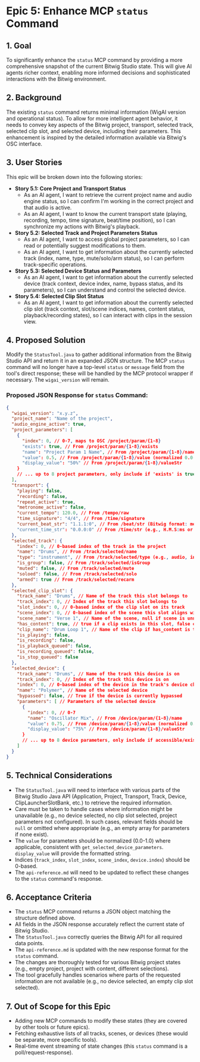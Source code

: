 # Epic 5: Enhance MCP `status` Command

## 1. Goal

To significantly enhance the `status` MCP command by providing a more comprehensive snapshot of the current Bitwig Studio state. This will give AI agents richer context, enabling more informed decisions and sophisticated interactions with the Bitwig environment.

## 2. Background

The existing `status` command returns minimal information (WigAI version and operational status). To allow for more intelligent agent behavior, it needs to convey key aspects of the Bitwig project, transport, selected track, selected clip slot, and selected device, including their parameters. This enhancement is inspired by the detailed information available via Bitwig's OSC interface.

## 3. User Stories

This epic will be broken down into the following stories:

*   **Story 5.1: Core Project and Transport Status**
    *   As an AI agent, I want to retrieve the current project name and audio engine status, so I can confirm I'm working in the correct project and that audio is active.
    *   As an AI agent, I want to know the current transport state (playing, recording, tempo, time signature, beat/time position), so I can synchronize my actions with Bitwig's playback.
*   **Story 5.2: Selected Track and Project Parameters Status**
    *   As an AI agent, I want to access global project parameters, so I can read or potentially suggest modifications to them.
    *   As an AI agent, I want to get information about the currently selected track (index, name, type, mute/solo/arm status), so I can perform track-specific operations.
*   **Story 5.3: Selected Device Status and Parameters**
    *   As an AI agent, I want to get information about the currently selected device (track context, device index, name, bypass status, and its parameters), so I can understand and control the selected device.
*   **Story 5.4: Selected Clip Slot Status**
    *   As an AI agent, I want to get information about the currently selected clip slot (track context, slot/scene indices, names, content status, playback/recording states), so I can interact with clips in the session view.

## 4. Proposed Solution

Modify the `StatusTool.java` to gather additional information from the Bitwig Studio API and return it in an expanded JSON structure. The MCP `status` command will no longer have a top-level `status` or `message` field from the tool's direct response; these will be handled by the MCP protocol wrapper if necessary. The `wigai_version` will remain.

### Proposed JSON Response for `status` Command:

```json
{
  "wigai_version": "x.y.z",
  "project_name": "Name of the project",
  "audio_engine_active": true,
  "project_parameters": [
    {
      "index": 0, // 0-7, maps to OSC /project/param/{1-8}
      "exists": true, // From /project/param/{1-8}/exists
      "name": "Project Param 1 Name", // From /project/param/{1-8}/name
      "value": 0.5, // From /project/param/{1-8}/value (normalized 0.0-1.0 for consistency)
      "display_value": "50%" // From /project/param/{1-8}/valueStr
    }
    // ... up to 8 project parameters, only include if 'exists' is true
  ],
  "transport": {
    "playing": false,
    "recording": false,
    "repeat_active": true,
    "metronome_active": false,
    "current_tempo": 120.0, // From /tempo/raw
    "time_signature": "4/4", // From /time/signature
    "current_beat_str": "1.1.1:0", // From /beat/str (Bitwig format: measures.beats.sixteenths:ticks)
    "current_time_str": "0.0.0:0" // From /time/str (e.g., H.M.S:ms or M.S.ms)
  },
  "selected_track": {
    "index": 0, // 0-based index of the track in the project
    "name": "Drums", // From /track/selected/name
    "type": "instrument", // From /track/selected/type (e.g., audio, instrument, hybrid, group, effect, master)
    "is_group": false, // From /track/selected/isGroup
    "muted": false, // From /track/selected/mute
    "soloed": false, // From /track/selected/solo
    "armed": true // From /track/selected/recarm
  },
  "selected_clip_slot": {
    "track_name": "Drums", // Name of the track this slot belongs to
    "track_index": 0, // Index of the track this slot belongs to
    "slot_index": 0, // 0-based index of the clip slot on its track
    "scene_index": 0, // 0-based index of the scene this slot aligns with
    "scene_name": "Verse 1", // Name of the scene, null if scene is unnamed or not applicable
    "has_content": true, // true if a clip exists in this slot, false otherwise
    "clip_name": "Drum Loop 1", // Name of the clip if has_content is true, null otherwise
    "is_playing": false,
    "is_recording": false,
    "is_playback_queued": false,
    "is_recording_queued": false,
    "is_stop_queued": false
  },
  "selected_device": {
    "track_name": "Drums", // Name of the track this device is on
    "track_index": 0, // Index of the track this device is on
    "index": 0, // 0-based index of the device in the track's device chain
    "name": "Polymer", // Name of the selected device
    "bypassed": false, // True if the device is currently bypassed
    "parameters": [ // Parameters of the selected device
      {
        "index": 0, // 0-7
        "name": "Oscillator Mix", // From /device/param/{1-8}/name
        "value": 0.75, // From /device/param/{1-8}/value (normalized 0.0-1.0)
        "display_value": "75%" // From /device/param/{1-8}/valueStr
      }
      // ... up to 8 device parameters, only include if accessible/exists
    ]
  }
}
```

## 5. Technical Considerations

*   The `StatusTool.java` will need to interface with various parts of the Bitwig Studio Java API (Application, Project, Transport, Track, Device, ClipLauncherSlotBank, etc.) to retrieve the required information.
*   Care must be taken to handle cases where information might be unavailable (e.g., no device selected, no clip slot selected, project parameters not configured). In such cases, relevant fields should be `null` or omitted where appropriate (e.g., an empty array for parameters if none exist).
*   The `value` for parameters should be normalized (0.0-1.0) where applicable, consistent with `get_selected_device_parameters`. `display_value` will provide the formatted string.
*   Indices (`track_index`, `slot_index`, `scene_index`, `device.index`) should be 0-based.
*   The `api-reference.md` will need to be updated to reflect these changes to the `status` command's response.

## 6. Acceptance Criteria

*   The `status` MCP command returns a JSON object matching the structure defined above.
*   All fields in the JSON response accurately reflect the current state of Bitwig Studio.
*   The `StatusTool.java` correctly queries the Bitwig API for all required data points.
*   The `api-reference.md` is updated with the new response format for the `status` command.
*   The changes are thoroughly tested for various Bitwig project states (e.g., empty project, project with content, different selections).
*   The tool gracefully handles scenarios where parts of the requested information are not available (e.g., no device selected, an empty clip slot selected).

## 7. Out of Scope for this Epic

*   Adding new MCP commands to modify these states (they are covered by other tools or future epics).
*   Fetching exhaustive lists of all tracks, scenes, or devices (these would be separate, more specific tools).
*   Real-time event streaming of state changes (this `status` command is a poll/request-response).

